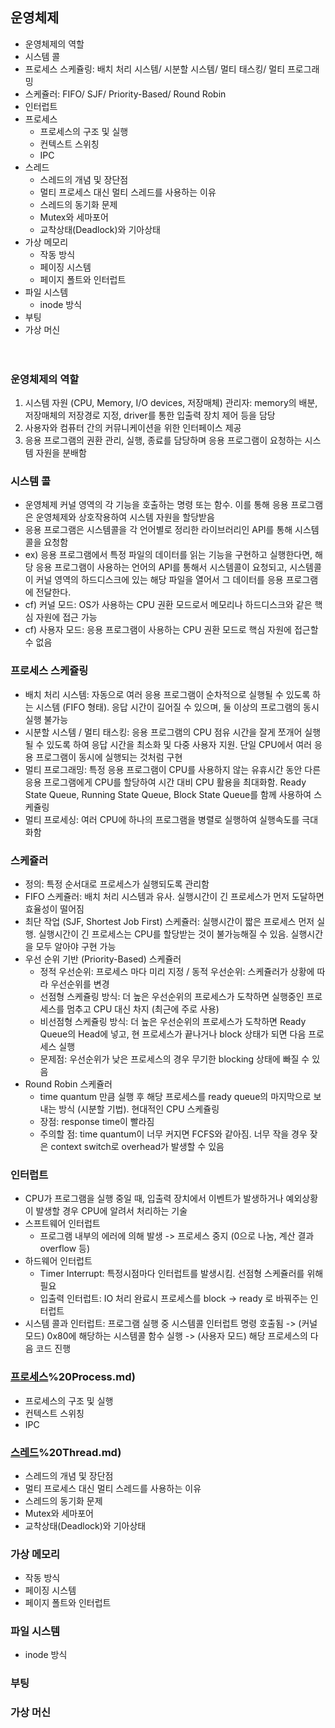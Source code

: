 ## 운영체제
- 운영체제의 역할
- 시스템 콜
- 프로세스 스케쥴링: 배치 처리 시스템/ 시분할 시스템/ 멀티 태스킹/ 멀티 프로그래밍
- 스케쥴러: FIFO/ SJF/ Priority-Based/ Round Robin
- 인터럽트
- 프로세스
  - 프로세스의 구조 및 실행
  - 컨텍스트 스위칭
  - IPC
- 스레드
  - 스레드의 개념 및 장단점
  - 멀티 프로세스 대신 멀티 스레드를 사용하는 이유
  - 스레드의 동기화 문제
  - Mutex와 세마포어
  - 교착상태(Deadlock)와 기아상태
- 가상 메모리
  - 작동 방식
  - 페이징 시스템
  - 페이지 폴트와 인터럽트
- 파일 시스템
  - inode 방식
- 부팅
- 가상 머신
<br><br><br>

### 운영체제의 역할
1. 시스템 자원 (CPU, Memory, I/O devices, 저장매체) 관리자: memory의 배분, 저장매체의 저장경로 지정, driver를 통한 입출력 장치 제어 등을 담당
2. 사용자와 컴퓨터 간의 커뮤니케이션을 위한 인터페이스 제공
3. 응용 프로그램의 권환 관리, 실행, 종료를 담당하며 응용 프로그램이 요청하는 시스템 자원을 분배함  

### 시스템 콜
- 운영체제 커널 영역의 각 기능을 호출하는 명령 또는 함수. 이를 통해 응용 프로그램은 운영체제와 상호작용하여 시스템 자원을 할당받음
- 응용 프로그램은 시스템콜을 각 언어별로 정리한 라이브러리인 API를 통해 시스템콜을 요청함
- ex) 응용 프로그램에서 특정 파일의 데이터를 읽는 기능을 구현하고 실행한다면, 해당 응용 프로그램이 사용하는 언어의 API를 통해서 시스템콜이 요청되고, 시스템콜이 커널 영역의 하드디스크에 있는 해당 파일을 열어서 그 데이터를 응용 프로그램에 전달한다.
- cf) 커널 모드: OS가 사용하는 CPU 권환 모드로서 메모리나 하드디스크와 같은 핵심 자원에 접근 가능
- cf) 사용자 모드: 응용 프로그램이 사용하는 CPU 권환 모드로 핵심 자원에 접근할 수 없음

### 프로세스 스케쥴링
- 배치 처리 시스템: 자동으로 여러 응용 프로그램이 순차적으로 실행될 수 있도록 하는 시스템 (FIFO 형태). 응답 시간이 길어질 수 있으며, 둘 이상의 프로그램의 동시 실행 불가능
- 시분할 시스템 / 멀티 태스킹: 응용 프로그램의 CPU 점유 시간을 잘게 쪼개어 실행될 수 있도록 하여 응답 시간을 최소화 및 다중 사용자 지원. 단일 CPU에서 여러 응용 프로그램이 동시에 실행되는 것처럼 구현
- 멀티 프로그래밍: 특정 응용 프로그램이 CPU를 사용하지 않는 유휴시간 동안 다른 응용 프로그램에게 CPU를 할당하여 시간 대비 CPU 활용을 최대화함. Ready State Queue, Running State Queue, Block State Queue를 함께 사용하여 스케쥴링
- 멀티 프로세싱: 여러 CPU에 하나의 프로그램을 병렬로 실행하여 실행속도를 극대화함

### 스케쥴러
- 정의: 특정 순서대로 프로세스가 실행되도록 관리함
- FIFO 스케쥴러: 배치 처리 시스템과 유사. 실행시간이 긴 프로세스가 먼저 도달하면 효율성이 떨어짐
- 최단 작업 (SJF, Shortest Job First) 스케쥴러: 실행시간이 짧은 프로세스 먼저 실행. 실행시간이 긴 프로세스는 CPU를 할당받는 것이 불가능해질 수 있음. 실행시간을 모두 알아야 구현 가능
- 우선 순위 기반 (Priority-Based) 스케쥴러 
  - 정적 우선순위: 프로세스 마다 미리 지정 / 동적 우선순위: 스케쥴러가 상황에 따라 우선순위를 변경
  - 선점형 스케쥴링 방식: 더 높은 우선순위의 프로세스가 도착하면 실행중인 프로세스를 멈추고 CPU 대신 차지 (최근에 주로 사용)
  - 비선점형 스케쥴링 방식: 더 높은 우선순위의 프로세스가 도착하면 Ready Queue의 Head에 넣고, 현 프로세스가 끝나거나 block 상태가 되면 다음 프로세스 실행
  - 문제점: 우선순위가 낮은 프로세스의 경우 무기한 blocking 상태에 빠질 수 있음
- Round Robin 스케쥴러
  - time quantum 만큼 실행 후 해당 프로세스를 ready queue의 마지막으로 보내는 방식 (시분할 기법). 현대적인 CPU 스케쥴링
  - 장점: response time이 빨라짐
  - 주의할 점: time quantum이 너무 커지면 FCFS와 같아짐. 너무 작을 경우 잦은 context switch로 overhead가 발생할 수 있음

### 인터럽트
- CPU가 프로그램을 실행 중일 때, 입출력 장치에서 이벤트가 발생하거나 예외상황이 발생할 경우 CPU에 알려서 처리하는 기술
- 스프트웨어 인터럽트  
  - 프로그램 내부의 에러에 의해 발생 -> 프로세스 중지 (0으로 나눔, 계산 결과 overflow 등)
- 하드웨어 인터럽트
  - Timer Interrupt: 특정시점마다 인터럽트를 발생시킴. 선점형 스케쥴러를 위해 필요
  - 입출력 인터럽트: IO 처리 완료시 프로세스를 block -> ready 로 바꿔주는 인터럽트
- 시스템 콜과 인터럽트: 프로그램 실행 중 시스템콜 인터럽트 명령 호출됨 -> (커널 모드) 0x80에 해당하는 시스템콜 함수 실행 -> (사용자 모드) 해당 프로세스의 다음 코드 진행
  
### [프로세스](https://github.com/MyeongwonKim/TIL/blob/master/CS/OS/5)%20Process.md)
- 프로세스의 구조 및 실행
- 컨텍스트 스위칭
- IPC
  
### [스레드](https://github.com/MyeongwonKim/TIL/blob/master/CS/OS/6)%20Thread.md)
- 스레드의 개념 및 장단점
- 멀티 프로세스 대신 멀티 스레드를 사용하는 이유
- 스레드의 동기화 문제
- Mutex와 세마포어
- 교착상태(Deadlock)와 기아상태
  
### 가상 메모리
  - 작동 방식
  - 페이징 시스템
  - 페이지 폴트와 인터럽트
  
### 파일 시스템
  - inode 방식
  
### 부팅

### 가상 머신
